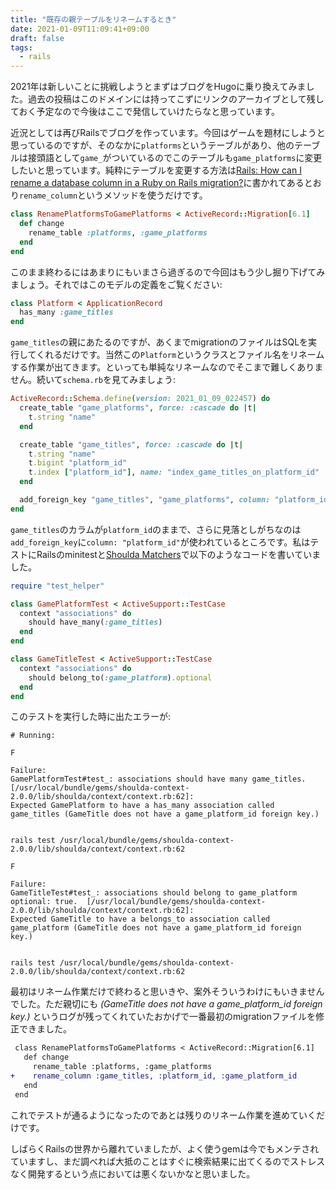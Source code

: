 ```yaml
---
title: "既存の親テーブルをリネームするとき"
date: 2021-01-09T11:09:41+09:00
draft: false
tags:
  - rails
---
```


2021年は新しいことに挑戦しようとまずはブログをHugoに乗り換えてみました。過去の投稿はこのドメインには持ってこずにリンクのアーカイブとして残しておく予定なので今後はここで発信していけたらなと思っています。

<!--more-->

近況としては再びRailsでブログを作っています。今回はゲームを題材にしようと思っているのですが、そのなかに`platforms`というテーブルがあり、他のテーブルは接頭語として`game_`がついているのでこのテーブルも`game_platforms`に変更したいと思っています。純粋にテーブルを変更する方法は[Rails: How can I rename a database column in a Ruby on Rails migration?][1992019]に書かれてあるとおり`rename_column`というメソッドを使うだけです。

```ruby
class RenamePlatformsToGamePlatforms < ActiveRecord::Migration[6.1]
  def change
    rename_table :platforms, :game_platforms
  end
end
```

このまま終わるにはあまりにもいまさら過ぎるので今回はもう少し掘り下げてみましょう。それではこのモデルの定義をご覧ください:

```ruby
class Platform < ApplicationRecord
  has_many :game_titles
end
```

`game_titles`の親にあたるのですが、あくまでmigrationのファイルはSQLを実行してくれるだけです。当然この`Platform`というクラスとファイル名をリネームする作業が出てきます。といっても単純なリネームなのでそこまで難しくありません。続いて`schema.rb`を見てみましょう:

```ruby
ActiveRecord::Schema.define(version: 2021_01_09_022457) do
  create_table "game_platforms", force: :cascade do |t|
    t.string "name"
  end

  create_table "game_titles", force: :cascade do |t|
    t.string "name"
    t.bigint "platform_id"
    t.index ["platform_id"], name: "index_game_titles_on_platform_id"
  end

  add_foreign_key "game_titles", "game_platforms", column: "platform_id"
end
```

`game_titles`のカラムが`platform_id`のままで、さらに見落としがちなのは`add_foreign_key`に`column: "platform_id"`が使われているところです。私はテストにRailsのminitestと[Shoulda Matchers][shoulda-matchers]で以下のようなコードを書いていました。

```ruby
require "test_helper"

class GamePlatformTest < ActiveSupport::TestCase
  context "associations" do
    should have_many(:game_titles)
  end
end

class GameTitleTest < ActiveSupport::TestCase
  context "associations" do
    should belong_to(:game_platform).optional
  end
end
```

このテストを実行した時に出たエラーが:

```
# Running:

F

Failure:
GamePlatformTest#test_: associations should have many game_titles.  [/usr/local/bundle/gems/shoulda-context-2.0.0/lib/shoulda/context/context.rb:62]:
Expected GamePlatform to have a has_many association called game_titles (GameTitle does not have a game_platform_id foreign key.)


rails test /usr/local/bundle/gems/shoulda-context-2.0.0/lib/shoulda/context/context.rb:62

F

Failure:
GameTitleTest#test_: associations should belong to game_platform optional: true.  [/usr/local/bundle/gems/shoulda-context-2.0.0/lib/shoulda/context/context.rb:62]:
Expected GameTitle to have a belongs_to association called game_platform (GameTitle does not have a game_platform_id foreign key.)


rails test /usr/local/bundle/gems/shoulda-context-2.0.0/lib/shoulda/context/context.rb:62
```

最初はリネーム作業だけで終わると思いきや、案外そういうわけにもいきませんでした。ただ親切にも *(GameTitle does not have a game_platform_id foreign key.)* というログが残ってくれていたおかげで一番最初のmigrationファイルを修正できました。

```diff
 class RenamePlatformsToGamePlatforms < ActiveRecord::Migration[6.1]
   def change
     rename_table :platforms, :game_platforms
+    rename_column :game_titles, :platform_id, :game_platform_id
   end
 end
```

これでテストが通るようになったのであとは残りのリネーム作業を進めていくだけです。

しばらくRailsの世界から離れていましたが、よく使うgemは今でもメンテされていますし、まだ調べれば大抵のことはすぐに検索結果に出てくるのでストレスなく開発するという点においては悪くないかなと思いました。

[1992019]: https://stackoverflow.com/q/1992019
[shoulda-matchers]: https://matchers.shoulda.io/